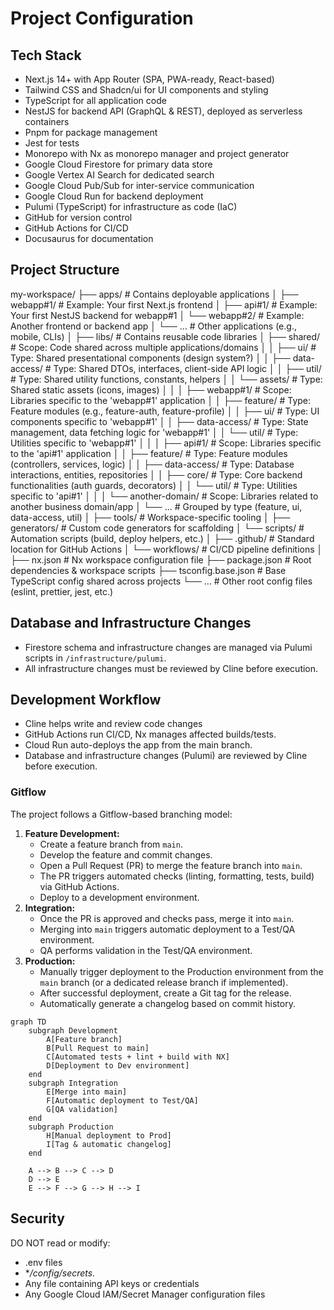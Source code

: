 # Project Configuration

## Tech Stack

- Next.js 14+ with App Router (SPA, PWA-ready, React-based)
- Tailwind CSS and Shadcn/ui for UI components and styling
- TypeScript for all application code
- NestJS for backend API (GraphQL & REST), deployed as serverless containers
- Pnpm for package management
- Jest for tests
- Monorepo with Nx as monorepo manager and project generator
- Google Cloud Firestore for primary data store
- Google Vertex AI Search for dedicated search
- Google Cloud Pub/Sub for inter-service communication
- Google Cloud Run for backend deployment
- Pulumi (TypeScript) for infrastructure as code (IaC)
- GitHub for version control
- GitHub Actions for CI/CD
- Docusaurus for documentation

## Project Structure

my-workspace/
├── apps/ # Contains deployable applications
│ ├── webapp#1/ # Example: Your first Next.js frontend
│ ├── api#1/ # Example: Your first NestJS backend for webapp#1
│ └── webapp#2/ # Example: Another frontend or backend app
│ └── ... # Other applications (e.g., mobile, CLIs)
│
├── libs/ # Contains reusable code libraries
│ ├── shared/ # Scope: Code shared across multiple applications/domains
│ │ ├── ui/ # Type: Shared presentational components (design system?)
│ │ ├── data-access/ # Type: Shared DTOs, interfaces, client-side API logic
│ │ ├── util/ # Type: Shared utility functions, constants, helpers
│ │ └── assets/ # Type: Shared static assets (icons, images)
│ │
│ ├── webapp#1/ # Scope: Libraries specific to the 'webapp#1' application
│ │ ├── feature/ # Type: Feature modules (e.g., feature-auth, feature-profile)
│ │ ├── ui/ # Type: UI components specific to 'webapp#1'
│ │ ├── data-access/ # Type: State management, data fetching logic for 'webapp#1'
│ │ └── util/ # Type: Utilities specific to 'webapp#1'
│ │
│ ├── api#1/ # Scope: Libraries specific to the 'api#1' application
│ │ ├── feature/ # Type: Feature modules (controllers, services, logic)
│ │ ├── data-access/ # Type: Database interactions, entities, repositories
│ │ ├── core/ # Type: Core backend functionalities (auth guards, decorators)
│ │ └── util/ # Type: Utilities specific to 'api#1'
│ │
│ └── another-domain/ # Scope: Libraries related to another business domain/app
│ └── ... # Grouped by type (feature, ui, data-access, util)
│
├── tools/ # Workspace-specific tooling
│ ├── generators/ # Custom code generators for scaffolding
│ └── scripts/ # Automation scripts (build, deploy helpers, etc.)
│
├── .github/ # Standard location for GitHub Actions
│ └── workflows/ # CI/CD pipeline definitions
│
├── nx.json # Nx workspace configuration file
├── package.json # Root dependencies & workspace scripts
├── tsconfig.base.json # Base TypeScript config shared across projects
└── ... # Other root config files (eslint, prettier, jest, etc.)

## Database and Infrastructure Changes

- Firestore schema and infrastructure changes are managed via Pulumi scripts in `/infrastructure/pulumi`.
- All infrastructure changes must be reviewed by Cline before execution.

## Development Workflow

- Cline helps write and review code changes
- GitHub Actions run CI/CD, Nx manages affected builds/tests.
- Cloud Run auto-deploys the app from the main branch.
- Database and infrastructure changes (Pulumi) are reviewed by Cline before execution.

### Gitflow

The project follows a Gitflow-based branching model:

1.  **Feature Development:**
    - Create a feature branch from `main`.
    - Develop the feature and commit changes.
    - Open a Pull Request (PR) to merge the feature branch into `main`.
    - The PR triggers automated checks (linting, formatting, tests, build) via GitHub Actions.
    - Deploy to a development environment.
2.  **Integration:**
    - Once the PR is approved and checks pass, merge it into `main`.
    - Merging into `main` triggers automatic deployment to a Test/QA environment.
    - QA performs validation in the Test/QA environment.
3.  **Production:**
    - Manually trigger deployment to the Production environment from the `main` branch (or a dedicated release branch if implemented).
    - After successful deployment, create a Git tag for the release.
    - Automatically generate a changelog based on commit history.

```mermaid
graph TD
    subgraph Development
        A[Feature branch]
        B[Pull Request to main]
        C[Automated tests + lint + build with NX]
        D[Deployment to Dev environment]
    end
    subgraph Integration
        E[Merge into main]
        F[Automatic deployment to Test/QA]
        G[QA validation]
    end
    subgraph Production
        H[Manual deployment to Prod]
        I[Tag & automatic changelog]
    end

    A --> B --> C --> D
    D --> E
    E --> F --> G --> H --> I
```

## Security

DO NOT read or modify:

- .env files
- \*_/config/secrets._
- Any file containing API keys or credentials
- Any Google Cloud IAM/Secret Manager configuration files
